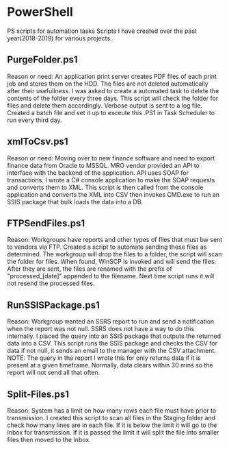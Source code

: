 # PowerShell
PS scripts for automation tasks
Scripts I have created over the past year(2018-2019) for various projects.

## PurgeFolder.ps1
Reason or need: An application print server creates PDF files of each print job and stores them on the HDD. The files are not deleted automatically after their usefullness. I was asked to create a automated task to delete the contents of the folder every three days. This script will check the folder for files and delete them accordingly. Verbose output is sent to a log file. Created a batch file and set it up to exceute this .PS1 in Task Scheduler to run every third day. 

## xmlToCsv.ps1
Reason or need: Moving over to new finance software and need to export finance data from Oracle to MSSQL. MRO vendor provided an API to interface with the backend of the application. API uses SOAP for transactions. I wrote a C# console application to make the SOAP requests and converts them to XML. This script is then called from the console application and converts the XML into CSV then invokes CMD.exe to run an SSIS package that bulk loads the data into a DB.

## FTPSendFiles.ps1
Reason: Workgroups have reports and other types of files that must bw sent to vendors via FTP. Created a script to automate sending these files as determined. The workgroup will drop the files to a folder, the script will scan the folder for files. When found, WinSCP is invoked and will send the files. After they are sent, the files are renamed with the prefix of "processed_[date]" appended to the filename. Next time script runs it will not resend the processed files.

## RunSSISPackage.ps1
Reason: Workgroup wanted an SSRS report to run and send a notification when the report was not null. SSRS does not have a way to do this internally. I placed the query into an SSIS package that outputs the returned data into a CSV. This script runs the SSIS package and checks the CSV for data if not null, it sends an email to the manager with the CSV attachment. NOTE: The query in the report I wrote this for only returns data if it is present at a given timeframe. Normally, data clears within 30 mins so the report will not send all that often.

## Split-Files.ps1
Reason: System has a limit on how many rows each file must have prior to transmission. I created this script to scan all files in the Staging folder and check how many lines are in each file. If it is below the limit it will go to the Inbox for transmission. If it is passed the limit it will split the file into smaller files then moved to the Inbox.
